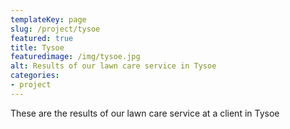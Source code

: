 ```yaml
---
templateKey: page
slug: /project/tysoe
featured: true
title: Tysoe
featuredimage: /img/tysoe.jpg
alt: Results of our lawn care service in Tysoe
categories:
- project
---
```

These are the results of our lawn care service at a client in Tysoe


